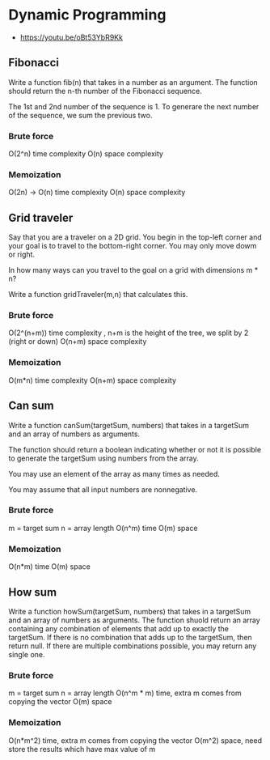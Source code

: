 # Dynamic Programming
* https://youtu.be/oBt53YbR9Kk

## Fibonacci
Write a function fib(n) that takes in a number as an argument. The function should return the n-th number of the Fibonacci sequence.

The 1st and 2nd number of the sequence is 1. To generare the next number of the sequence, we sum the previous two.

### Brute force
O(2^n) time complexity
O(n) space complexity

### Memoization
O(2n) -> O(n) time complexity
O(n) space complexity

## Grid traveler
Say that you are a traveler on a 2D grid. You begin in the top-left corner and your goal is to travel to the bottom-right corner. You may only move dowm or right.

In how many ways can you travel to the goal on a grid with dimensions m * n?

Write a function gridTraveler(m,n) that calculates this.

### Brute force
O(2^(n+m)) time complexity , n+m is the height of the tree, we split by 2 (right or down)
O(n+m) space complexity

### Memoization
O(m*n) time complexity
O(n+m) space complexity

## Can sum
Write a function canSum(targetSum, numbers) that takes in a targetSum and an array of numbers as arguments.

The function should return a boolean indicating whether or not it is possible to generate the targetSum using numbers from the array.

You may use an element of the array as many times as needed.

You may assume that all input numbers are nonnegative.

### Brute force
m = target sum
n = array length
O(n^m) time
O(m) space

### Memoization
O(n*m) time
O(m) space

## How sum
Write a function howSum(targetSum, numbers) that takes in a targetSum and an array of numbers as arguments.
The function shuold return an array containing any combination of elements that add up to exactly the targetSum. If there is no combination that adds up to the targetSum, then return null.
If there are multiple combinations possible, you may return any single one.

### Brute force
m = target sum
n = array length
O(n^m * m) time, extra m comes from copying the vector
O(m) space

### Memoization
O(n*m^2) time, extra m comes from copying the vector
O(m^2) space, need store the results which have max value of m